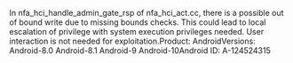 In nfa_hci_handle_admin_gate_rsp of nfa_hci_act.cc, there is a possible out of bound write due to missing bounds checks. This could lead to local escalation of privilege with system execution privileges needed. User interaction is not needed for exploitation.Product: AndroidVersions: Android-8.0 Android-8.1 Android-9 Android-10Android ID: A-124524315